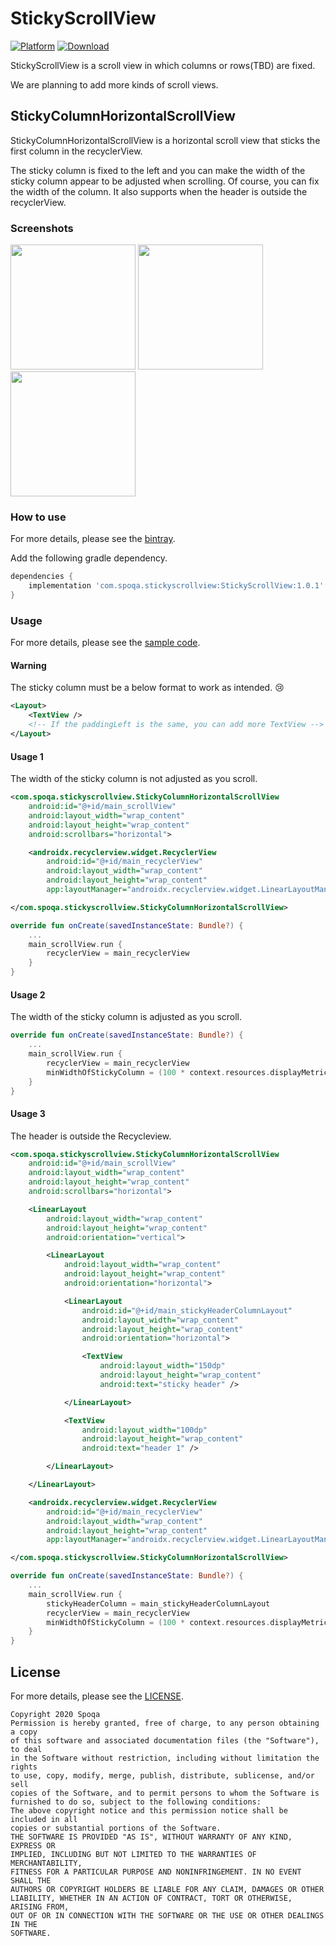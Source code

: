 # StickyScrollView

[![Platform][PlatformBadge]][ProjectGithubUrl]
[![Download][DownloadBadge]][DownloadUrl]

StickyScrollView is a scroll view in which columns or rows(TBD) are fixed.

We are planning to add more kinds of scroll views.

## StickyColumnHorizontalScrollView

StickyColumnHorizontalScrollView is a horizontal scroll view that sticks the first column in the recyclerView.

The sticky column is fixed to the left and you can make the width of the sticky column appear to be adjusted when scrolling. Of course, you can fix the width of the column. It also supports when the header is outside the recyclerView.

### Screenshots

<img src ="https://user-images.githubusercontent.com/22957868/93572533-f066bc80-f9d0-11ea-84eb-a58429112948.gif" width="200" /> <img src ="https://user-images.githubusercontent.com/22957868/93572553-f8266100-f9d0-11ea-95b7-621cac1a026c.gif" width="200" /> <img src ="https://user-images.githubusercontent.com/22957868/93572557-f9578e00-f9d0-11ea-88fc-1cf4ab9d9cd0.gif" width="200" />

### How to use

For more details, please see the [bintray](https://bintray.com/beta/#/spoqa/maven/StickyScrollView?tab=overview).

Add the following gradle dependency.

```groovy
dependencies {
    implementation 'com.spoqa.stickyscrollview:StickyScrollView:1.0.1'
}
```

### Usage

For more details, please see the [sample code](StickyScrollView/sample).

#### Warning

The sticky column must be a below format to work as intended. 😢

```xml
<Layout>
    <TextView />
    <!-- If the paddingLeft is the same, you can add more TextView -->
</Layout>
```

#### Usage 1

The width of the sticky column is not adjusted as you scroll.

```xml
<com.spoqa.stickyscrollview.StickyColumnHorizontalScrollView
    android:id="@+id/main_scrollView"
    android:layout_width="wrap_content"
    android:layout_height="wrap_content"
    android:scrollbars="horizontal">

    <androidx.recyclerview.widget.RecyclerView
        android:id="@+id/main_recyclerView"
        android:layout_width="wrap_content"
        android:layout_height="wrap_content"
        app:layoutManager="androidx.recyclerview.widget.LinearLayoutManager" />

</com.spoqa.stickyscrollview.StickyColumnHorizontalScrollView>
```

```kotlin
override fun onCreate(savedInstanceState: Bundle?) {
    ...
    main_scrollView.run {
        recyclerView = main_recyclerView
    }
}
```

#### Usage 2

The width of the sticky column is adjusted as you scroll.

```kotlin
override fun onCreate(savedInstanceState: Bundle?) {
    ...
    main_scrollView.run {
        recyclerView = main_recyclerView
        minWidthOfStickyColumn = (100 * context.resources.displayMetrics.density).toInt()
    }
}
```

#### Usage 3

The header is outside the Recycleview.

```xml
<com.spoqa.stickyscrollview.StickyColumnHorizontalScrollView
    android:id="@+id/main_scrollView"
    android:layout_width="wrap_content"
    android:layout_height="wrap_content"
    android:scrollbars="horizontal">

    <LinearLayout
        android:layout_width="wrap_content"
        android:layout_height="wrap_content"
        android:orientation="vertical">

        <LinearLayout
            android:layout_width="wrap_content"
            android:layout_height="wrap_content"
            android:orientation="horizontal">

            <LinearLayout
                android:id="@+id/main_stickyHeaderColumnLayout"
                android:layout_width="wrap_content"
                android:layout_height="wrap_content"
                android:orientation="horizontal">

                <TextView
                    android:layout_width="150dp"
                    android:layout_height="wrap_content"
                    android:text="sticky header" />

            </LinearLayout>

            <TextView
                android:layout_width="100dp"
                android:layout_height="wrap_content"
                android:text="header 1" />

        </LinearLayout>

    </LinearLayout>

    <androidx.recyclerview.widget.RecyclerView
        android:id="@+id/main_recyclerView"
        android:layout_width="wrap_content"
        android:layout_height="wrap_content"
        app:layoutManager="androidx.recyclerview.widget.LinearLayoutManager" />

</com.spoqa.stickyscrollview.StickyColumnHorizontalScrollView>
```

```kotlin
override fun onCreate(savedInstanceState: Bundle?) {
    ...
    main_scrollView.run {
        stickyHeaderColumn = main_stickyHeaderColumnLayout
        recyclerView = main_recyclerView
        minWidthOfStickyColumn = (100 * context.resources.displayMetrics.density).toInt()
    }
}
```

## License

For more details, please see the [LICENSE](StickyScrollView/LICENSE).

```
Copyright 2020 Spoqa
Permission is hereby granted, free of charge, to any person obtaining a copy
of this software and associated documentation files (the "Software"), to deal
in the Software without restriction, including without limitation the rights
to use, copy, modify, merge, publish, distribute, sublicense, and/or sell
copies of the Software, and to permit persons to whom the Software is
furnished to do so, subject to the following conditions:
The above copyright notice and this permission notice shall be included in all
copies or substantial portions of the Software.
THE SOFTWARE IS PROVIDED "AS IS", WITHOUT WARRANTY OF ANY KIND, EXPRESS OR
IMPLIED, INCLUDING BUT NOT LIMITED TO THE WARRANTIES OF MERCHANTABILITY,
FITNESS FOR A PARTICULAR PURPOSE AND NONINFRINGEMENT. IN NO EVENT SHALL THE
AUTHORS OR COPYRIGHT HOLDERS BE LIABLE FOR ANY CLAIM, DAMAGES OR OTHER
LIABILITY, WHETHER IN AN ACTION OF CONTRACT, TORT OR OTHERWISE, ARISING FROM,
OUT OF OR IN CONNECTION WITH THE SOFTWARE OR THE USE OR OTHER DEALINGS IN THE
SOFTWARE.
```

[PlatformBadge]:  https://img.shields.io/badge/Platform-Android-blue.svg
[ProjectGithubUrl]: https://github.com/spoqa/StickyScrollView
[DownloadBadge]: https://api.bintray.com/packages/spoqa/maven/StickyScrollView/images/download.svg?version=1.0.1
[DownloadUrl]: https://bintray.com/spoqa/maven/StickyScrollView/1.0.1/link
